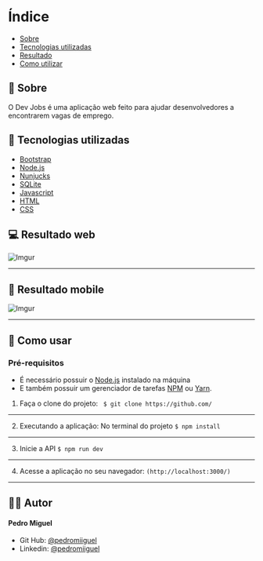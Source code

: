 # Índice
- [Sobre](#bookmark-sobre)
- [Tecnologias utilizadas](#rocket-tecnologias-utilizadas)
- [Resultado](#computer-resultado-web)
- [Como utilizar](#wrench-como-usar)


## :bookmark: Sobre

O Dev Jobs é uma aplicação web feito para ajudar desenvolvedores a encontrarem vagas de emprego.

## :rocket: Tecnologias utilizadas
- [Bootstrap](https://getbootstrap.com.br/)
- [Node.js](https://nodejs.org/en/)
- [Nunjucks](https://mozilla.github.io/nunjucks/)
- [SQLite](https://www.sqlitetutorial.net/sqlite-nodejs/)
- [Javascript](https://developer.mozilla.org/pt-BR/docs/Web/JavaScript)
- [HTML](https://developer.mozilla.org/pt-BR/docs/Web/HTML)
- [CSS](https://developer.mozilla.org/pt-BR/docs/Web/CSS)

## :computer: Resultado web

![Imgur](https://i.imgur.com/qdjbbo3.png)

------------


## :iphone: Resultado mobile

![Imgur](https://imgur.com/SCjfbB2.png)

------------


## :wrench: Como usar
### Pré-requisitos
- É necessário possuir o [Node.js](https://nodejs.org/en/) instalado na máquina
- E também possuir um gerenciador de tarefas [NPM](https://www.npmjs.com/) ou [Yarn](https://yarnpkg.com/).

1. Faça o clone do projeto:
`  $ git clone https://github.com/ `
------------
2.  Executando a aplicação:
	No terminal do projeto
	`$ npm install`
------------
3. Inicie a API
`$ npm run dev`
------------
4. Acesse a aplicação no seu navegador:
`(http://localhost:3000/)`
------------

## :man_astronaut: Autor

#### Pedro Miguel

- Git Hub: <a href="https://github.com/pedromiiguel" >@pedromiiguel</a>
- Linkedin: <a href="https://www.linkedin.com/in/pedro-miiguel" >@pedromiiguel</a>
